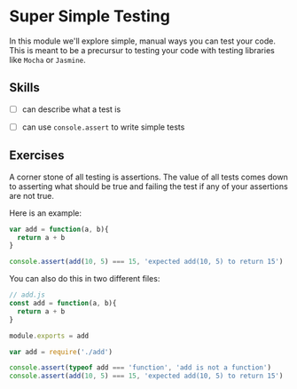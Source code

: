 # Super Simple Testing

In this module we'll explore simple, manual ways you can test your code. This
is meant to be a precursur to testing your code with testing libraries like
`Mocha` or `Jasmine`.



## Skills

- [ ] can describe what a test is
- [ ] can use `console.assert` to write simple tests



## Exercises

A corner stone of all testing is assertions. The value of all tests comes down
to asserting what should be true and failing the test if any of your assertions
are not true.

Here is an example:

```js
var add = function(a, b){
  return a + b
}

console.assert(add(10, 5) === 15, 'expected add(10, 5) to return 15')
```

You can also do this in two different files:

```js
// add.js
const add = function(a, b){
  return a + b
}

module.exports = add
```

```js
var add = require('./add')

console.assert(typeof add === 'function', 'add is not a function')
console.assert(add(10, 5) === 15, 'expected add(10, 5) to return 15')
```

